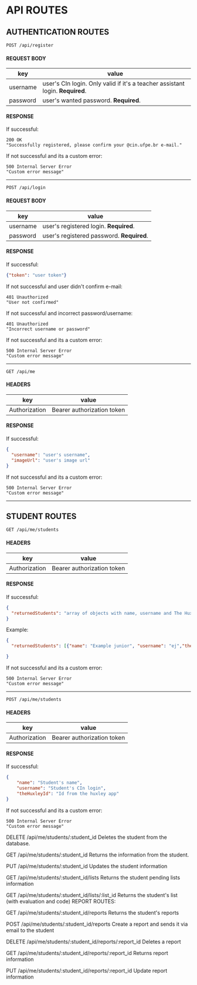 # API ROUTES

## AUTHENTICATION ROUTES

```HTTP
POST /api/register
``` 

#### REQUEST BODY

| key  | value  |
| ---  |  ---   |
| username  |  user's CIn login. Only valid if it's a teacher assistant login. **Required**. |
| password |  user's wanted password. **Required**. |

#### RESPONSE
If successful:
```HTTP
200 OK
"Successfully registered, please confirm your @cin.ufpe.br e-mail."
```

If not successful and its a custom error:
```HTTP
500 Internal Server Error
"Custom error message"
```
---

```HTTP
POST /api/login
``` 

#### REQUEST BODY

| key  | value  |
| ---  |  ---   |
| username  |  user's registered login. **Required**. |
| password |  user's registered password. **Required**. |

#### RESPONSE
If successful:
```JSON
{"token": "user token"}
```
If not successful and user didn't confirm e-mail:
```HTTP
401 Unauthorized
"User not confirmed"
```

If not successful and incorrect password/username:
```HTTP
401 Unauthorized
"Incorrect username or password"
```

If not successful and its a custom error:
```HTTP
500 Internal Server Error
"Custom error message"
```

---

```HTTP
GET /api/me
``` 
#### HEADERS
| key  | value  |
| ---  |  ---   |
| Authorization  |  Bearer authorization token |

#### RESPONSE
If successful:
```JSON
{
  "username": "user's username",
  "imageUrl": "user's image url"
}
```

If not successful and its a custom error:
```HTTP
500 Internal Server Error
"Custom error message"
```

---

## STUDENT ROUTES

```HTTP
GET /api/me/students
``` 
#### HEADERS
| key  | value  |
| ---  |  ---   |
| Authorization  |  Bearer authorization token |

#### RESPONSE
If successful:
```JSON
{
  "returnedStudents": "array of objects with name, username and The Huxley Id of user's registered students"
}
```

Example:
```JSON
{
  "returnedStudents": [{"name": "Example junior", "username": "ej","theHuxleyId": 123}, {"name": "Example Neto", "username": "en", "theHuxleyId": 555}]

}
```

If not successful and its a custom error:
```HTTP
500 Internal Server Error
"Custom error message"
```
---
```HTTP
POST /api/me/students
```
#### HEADERS
| key | value |
| --- | ---   |
| Authorization | Bearer authorization token |

#### RESPONSE
If successful:
```JSON
{
	"name": "Student's name",
	"username": "Student's CIn login",
	"theHuxleyId": "Id from the huxley app"
}
```
If not successful and its a custom error:
```HTTP
500 Internal Server Error
"Custom error message"
```

DELETE /api/me/students/:student_id
Deletes the student from the database.

GET /api/me/students/:student_id
Returns the information from the student.

PUT /api/me/students/:student_id
Updates the student information

GET /api/me/students/:student_id/lists
Returns the student pending lists information

GET /api/me/students/:student_id/lists/:list_id
Returns the student's list (with evaluation and code)
REPORT ROUTES:

GET /api/me/students/:student_id/reports
Returns the student's reports

POST /api/me/students/:student_id/reports
Create a report and sends it via email to the student

DELETE /api/me/students/:student_id/reports/:report_id
Deletes a report

GET /api/me/students/:student_id/reports/:report_id
Returns report information

PUT /api/me/students/:student_id/reports/:report_id
Update report information
